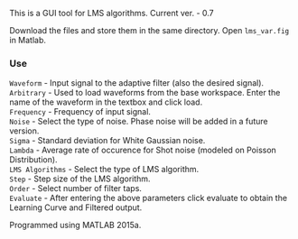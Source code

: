 This is a GUI tool for LMS algorithms. Current ver. - 0.7

Download the files and store them in the same directory. Open `lms_var.fig` in Matlab.

### Use

`Waveform` - Input signal to the adaptive filter (also the desired signal).  
`Arbitrary` - Used to load waveforms from the base workspace. Enter the name of the waveform in the textbox and click load.  
`Frequency` - Frequency of input signal.  
`Noise` - Select the type of noise. Phase noise will be added in a future version.  
`Sigma` - Standard deviation for White Gaussian noise.  
`Lambda` - Average rate of occurence for Shot noise (modeled on Poisson Distribution).  
`LMS Algorithms` - Select the type of LMS algorithm.  
`Step` - Step size of the LMS algorithm.  
`Order` - Select number of filter taps.  
`Evaluate` - After entering the above parameters click evaluate to obtain the Learning Curve and Filtered output.

Programmed using MATLAB 2015a.

